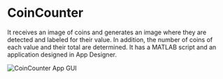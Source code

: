 # CoinCounter
It receives an image of coins and generates an image where they are detected and labeled for their value. In addition, the number of coins of each value and their total are determined. It has a MATLAB script and an application designed in App Designer.

![CoinCounter App GUI](../master/App/App3.png)
